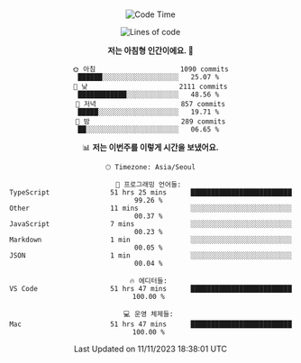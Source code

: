 <div align="center">

<br />

 <!--START_SECTION:waka-->
![Code Time](http://img.shields.io/badge/Code%20Time-1%2C600%20hrs%2024%20mins-blue)

![Lines of code](https://img.shields.io/badge/%EC%A0%80%EB%8A%94%20%EC%97%AC%ED%83%9C%EA%B9%8C%EC%A7%80%20-3.2%20million%20%EC%A4%84%EC%9D%98%20%EC%BD%94%EB%93%9C%EB%A5%BC%20%EC%9E%91%EC%84%B1%ED%96%88%EC%96%B4%EC%9A%94.-blue)

**저는 아침형 인간이에요. 🐤** 

```text
🌞 아침                     1090 commits        ██████░░░░░░░░░░░░░░░░░░░   25.07 % 
🌆 낮　                     2111 commits        ████████████░░░░░░░░░░░░░   48.56 % 
🌃 저녁                     857 commits         █████░░░░░░░░░░░░░░░░░░░░   19.71 % 
🌙 밤　                     289 commits         ██░░░░░░░░░░░░░░░░░░░░░░░   06.65 % 
```


📊 **저는 이번주를 이렇게 시간을 보냈어요.** 

```text
🕑︎ Timezone: Asia/Seoul

💬 프로그래밍 언어들: 
TypeScript               51 hrs 25 mins      █████████████████████████   99.26 % 
Other                    11 mins             ░░░░░░░░░░░░░░░░░░░░░░░░░   00.37 % 
JavaScript               7 mins              ░░░░░░░░░░░░░░░░░░░░░░░░░   00.23 % 
Markdown                 1 min               ░░░░░░░░░░░░░░░░░░░░░░░░░   00.05 % 
JSON                     1 min               ░░░░░░░░░░░░░░░░░░░░░░░░░   00.04 % 

🔥 에디터들: 
VS Code                  51 hrs 47 mins      █████████████████████████   100.00 % 

💻 운영 체제들: 
Mac                      51 hrs 47 mins      █████████████████████████   100.00 % 
```


 Last Updated on 11/11/2023 18:38:01 UTC
<!--END_SECTION:waka-->

</div>
